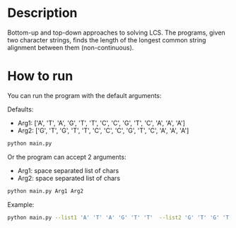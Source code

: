 # Description

Bottom-up and top-down approaches to solving LCS.
The programs, given two character strings, finds the length of the longest common string alignment between them (non-continuous).

# How to run

You can run the program with the default arguments:

Defaults:

- Arg1: ['A', 'T', 'A', 'G', 'T', 'T', 'C', 'C', 'G', 'T', 'C', 'A', 'A', 'A']
- Arg2: ['G', 'T', 'G', 'T', 'T', 'C', 'C', 'C', 'G', 'T', 'C', 'A', 'A', 'A']

```bash
python main.py
```

Or the program can accept 2 arguments:

- Arg1: space separated list of chars
- Arg2: space separated list of chars

```bash
python main.py Arg1 Arg2
```

Example:

```bash
python main.py --list1 'A' 'T' 'A' 'G' 'T' 'T'  --list2 'G' 'T' 'G' 'T' 'T'
```
